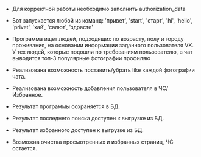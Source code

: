 * Для корректной работы необходимо заполнить authorization_data

* Бот запускается любой из команд: 'привет', 'start', 'старт', 'hi', 'hello', 'privet', 'хай', 'салют', 'здрасте'

* Программа ищет людей, подходящих по возрасту, полу и городу проживания, на основании информации заданного пользователя VK.
У тех людей, которые подошли по требованиям пользователю, в чат выводится топ-3 популярные фотографии профиляю
* Реализована возможность поставить/убрать like каждой фотографии чата.
* Реализована возможность добавления пользователя в ЧС/Избранное.
* Результат программы сохраняется в БД.
* Результат последнего поиска доступен к выгрузке из БД.
* Результат избранного доступен к выгрузке из БД.
* Возможна очистка просмотренных и избранных страниц, ЧС остается.

 
